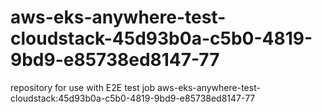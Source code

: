 # aws-eks-anywhere-test-cloudstack-45d93b0a-c5b0-4819-9bd9-e85738ed8147-77
repository for use with E2E test job aws-eks-anywhere-test-cloudstack:45d93b0a-c5b0-4819-9bd9-e85738ed8147-77
